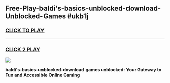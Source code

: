
## Free-Play-baldi's-basics-unblocked-download-Unblocked-Games #ukb1j
<h3>
<a href="https://news.freeplayer.one?title=baldi's-basics-unblocked-download&ref=8M">CLICK TO PLAY</a></h3>
<hr>

<h3>
<a href="https://news.freeplayer.one?title=baldi's-basics-unblocked-download&ref=8M">CLICK 2 PLAY</a>
  
</h3>

<a href="https://news.freeplayer.one?title=baldi's-basics-unblocked-download&ref=8M"><img src="https://clearcache.store/games.png"></a>


**baldi's-basics-unblocked-download games unblocked: Your Gateway to Fun and Accessible Online Gaming**
